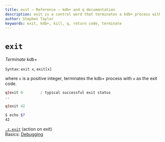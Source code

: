 ```yaml
---
title: exit – Reference – kdb+ and q documentation
description: exit is a control word that terminates a kdb+ process with a specified exit code.
author: Stephen Taylor
keywords: exit, kdb+, kill, q, return code, terminate
---
```

# `exit`




_Terminate kdb+_

`Syntax`: `exit x`, `exit[x]`

where `x` is a positive integer, terminates the kdb+ process with `x` as the exit code.

```q
q)exit 0        / typical successful exit status
..

q)exit 42
```
```bash
$ echo $?
42
```

<i class="far fa-hand-point-right"></i> 
[`.z.exit`](dotz.md#zexit-action-on-exit) (action on exit)  
Basics: [Debugging](../basics/debug.md)

